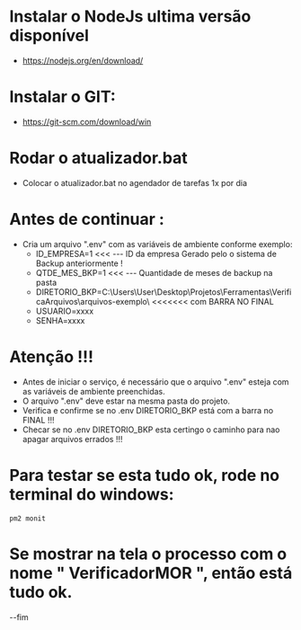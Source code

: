 # Instalar o NodeJs ultima versão disponível
 - https://nodejs.org/en/download/

# Instalar o GIT: 
 - https://git-scm.com/download/win
 
# Rodar o atualizador.bat
 - Colocar o atualizador.bat no agendador de tarefas 1x por dia

# Antes de continuar :
  - Cria um arquivo ".env" com as variáveis de ambiente conforme exemplo:
      - ID_EMPRESA=1  <<< --- ID da empresa Gerado pelo o sistema de Backup anteriormente !
      - QTDE_MES_BKP=1 <<< --- Quantidade de meses de backup na pasta
      - DIRETORIO_BKP=C:\Users\User\Desktop\Projetos\Ferramentas\VerificaArquivos\arquivos-exemplo\ <<<<<<< com BARRA NO FINAL
      - USUARIO=xxxx
      - SENHA=xxxx

# Atenção !!!
  - Antes de iniciar o serviço, é necessário que o arquivo ".env" esteja
      com as variáveis de ambiente preenchidas.
  - O arquivo ".env" deve estar na mesma pasta do projeto.
  - Verifica e confirme se no .env DIRETORIO_BKP está com a barra no FINAL !!!
  - Checar se no .env DIRETORIO_BKP esta certingo o caminho para nao apagar arquivos errados !!!
 
# Para testar se esta tudo ok, rode no terminal do windows:
    pm2 monit

# Se mostrar na tela o processo com o nome " VerificadorMOR ", então está tudo ok.

--fim
